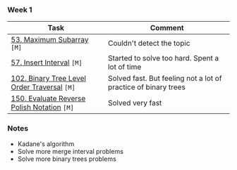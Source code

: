 ### Week 1

| Task                                                                                                            | Comment                                                        |
|-----------------------------------------------------------------------------------------------------------------|----------------------------------------------------------------|
| [53. Maximum Subarray](https://leetcode.com/problems/maximum-subarray/description/) `[M]`                       | Couldn't detect the topic                                      |
| [57. Insert Interval](https://leetcode.com/problems/insert-interval/) `[M]`                                     | Started to solve too hard. Spent a lot of time                 |
| [102. Binary Tree Level Order Traversal](https://leetcode.com/problems/binary-tree-level-order-traversal) `[M]` | Solved fast. But feeling not a lot of practice of binary trees |
| [150. Evaluate Reverse Polish Notation](https://leetcode.com/problems/evaluate-reverse-polish-notation/) `[M]`  | Solved very fast                                               |


### Notes
- Kadane's algorithm
- Solve more merge interval problems
- Solve more binary trees problems
